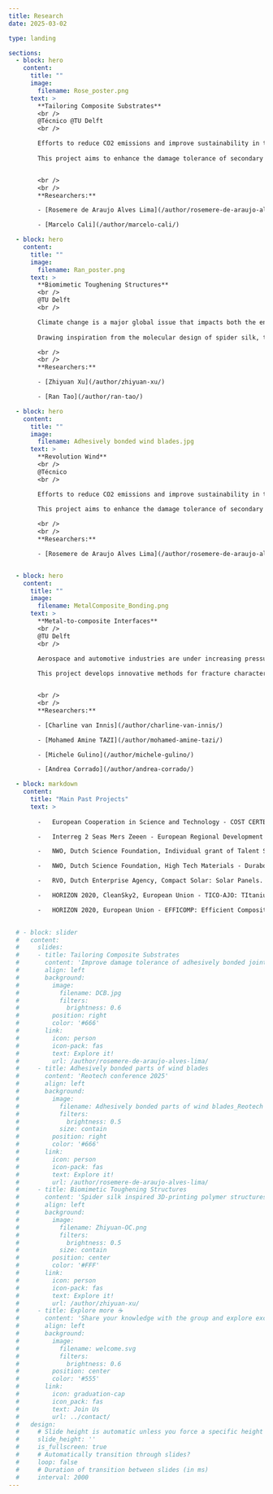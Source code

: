 ```yaml
---
title: Research
date: 2025-03-02

type: landing

sections:
  - block: hero
    content:
      title: ""
      image:
        filename: Rose_poster.png
      text: >
        **Tailoring Composite Substrates**
        <br />
        @Técnico @TU Delft
        <br />

        Efforts to reduce CO2 emissions and improve sustainability in the aeronautical sector have been increasing, leading to new solutions to **extend aircraft’s operational life and reuse of multi-material and composite components**. Furthermore, the industry is striving towards more efficient, sustainable, and lightweight aircraft. However, one of the **challenges that needs to be tackled is the assembly and repair of advanced material components** in primary structures.
        
        This project aims to enhance the damage tolerance of secondary adhesively bonded joints by architecting their CFRP layups and exploring the effects of adhesives with different fracture toughness.


        <br />
        <br />
        **Researchers:**

        - [Rosemere de Araujo Alves Lima](/author/rosemere-de-araujo-alves-lima/)

        - [Marcelo Cali](/author/marcelo-cali/)

  - block: hero
    content:
      title: ""
      image:
        filename: Ran_poster.png
      text: >
        **Biomimetic Toughening Structures**
        <br />
        @TU Delft
        <br />

        Climate change is a major global issue that impacts both the environment and human society, requiring an immediate effort to enhance sustainability in the mobility and energy sectors. Adhesive joints of lightweight composite structures offer great potential for more efficient and environmentally friendly designs, but ensuring their safety and reliability remains a major challenge.
        
        Drawing inspiration from the molecular design of spider silk, the project explores **3D-printed polymeric structures that incorporate sacrificial bonds and hidden lengths**. When embedded in polymer resins, these overlapping curl structures enhance the toughness of layered materials and create a supporting framework that enables alternative load paths, paving the way for safer and more sustainable lightweight structures.

        <br />
        <br />
        **Researchers:**

        - [Zhiyuan Xu](/author/zhiyuan-xu/)

        - [Ran Tao](/author/ran-tao/)

  - block: hero
    content:
      title: ""
      image:
        filename: Adhesively bonded wind blades.jpg
      text: >
        **Revolution Wind**
        <br />
        @Técnico
        <br />

        Efforts to reduce CO2 emissions and improve sustainability in the aeronautical sector have been increasing, leading to new solutions to **extend aircraft’s operational life and reuse of multi-material and composite components**. Furthermore, the industry is striving towards more efficient, sustainable, and lightweight aircraft. However, one of the **challenges that needs to be tackled is the assembly and repair of advanced material components** in primary structures.
        
        This project aims to enhance the damage tolerance of secondary adhesively bonded joints

        <br />
        <br />
        **Researchers:**

        - [Rosemere de Araujo Alves Lima](/author/rosemere-de-araujo-alves-lima/)


  - block: hero
    content:
      title: ""
      image:
        filename: MetalComposite_Bonding.png
      text: >
        **Metal-to-composite Interfaces**
        <br />
        @TU Delft
        <br />

        Aerospace and automotive industries are under increasing pressure to reduce product weight in response to strict environmental regulations and the demand for lower operational costs. Adhesively bonded lightweight composites offer a promising route toward more efficient and sustainable designs. However, their safe and reliable application remains a key challenge.
        
        This project develops innovative methods for fracture characterization of bi-material bonded joints, with a particular focus on **metal-to-polymer interfaces**. By uncovering the underlying interfacial mechanisms, the research supports the reliable integration of composites with conventional metal-based structures, enabling stronger, lighter, and more sustainable engineering solutions.


        <br />
        <br />
        **Researchers:**

        - [Charline van Innis](/author/charline-van-innis/)

        - [Mohamed Amine TAZI](/author/mohamed-amine-tazi/)

        - [Michele Gulino](/author/michele-gulino/)

        - [Andrea Corrado](/author/andrea-corrado/)

  - block: markdown
    content:
      title: "Main Past Projects"
      text: >
        
        -	European Cooperation in Science and Technology - COST CERTBOND – Reliable roadmap for certification of bonded primary structures. 2019-2023.  https://www.certbond.eu/

        -	Interreg 2 Seas Mers Zeeen - European Regional Development Fund - QUALIFY: Enabling Qualification of Hybrid Structures for Lightweight and Safe Maritime Transport. 2018-2022. www.tudelft.nl/ae/qualify

        -	NWO, Dutch Science Foundation, Individual grant of Talent Scheme VENI - Flybond: Novel design concept for composite bonded joints. 2016-2020

        -	NWO, Dutch Science Foundation, High Tech Materials - Durabond: Durable composite-to-metal bonded joints for heavily loaded structures at extreme environmental conditions. 2016-2020. 

        -	RVO, Dutch Enterprise Agency, Compact Solar: Solar Panels. 2018-2020.

        -	HORIZON 2020, CleanSky2, European Union - TICO-AJO: TItanium COmposite Adhesive JOints. 2016-2018

        -	HORIZON 2020, European Union - EFFICOMP: Efficient Composite parts manufacturing. 2016-2020.
 

  # - block: slider
  #   content:
  #     slides:
  #     - title: Tailoring Composite Substrates
  #       content: 'Improve damage tolerance of adhesively bonded joints'
  #       align: left
  #       background:
  #         image:
  #           filename: DCB.jpg
  #           filters:
  #             brightness: 0.6
  #         position: right
  #         color: '#666'
  #       link:
  #         icon: person
  #         icon-pack: fas
  #         text: Explore it!
  #         url: /author/rosemere-de-araujo-alves-lima/
  #     - title: Adhesively bonded parts of wind blades
  #       content: 'Reotech conference 2025'
  #       align: left
  #       background:
  #         image:
  #           filename: Adhesively bonded parts of wind blades_Reotech conference 2025.jpg
  #           filters:
  #             brightness: 0.5
  #           size: contain
  #         position: right
  #         color: '#666'
  #       link:
  #         icon: person
  #         icon-pack: fas
  #         text: Explore it!
  #         url: /author/rosemere-de-araujo-alves-lima/
  #     - title: Biomimetic Toughening Structures
  #       content: 'Spider silk inspired 3D-printing polymer structures'
  #       align: left
  #       background:
  #         image:
  #           filename: Zhiyuan-OC.png
  #           filters:
  #             brightness: 0.5
  #           size: contain
  #         position: center
  #         color: '#FFF'
  #       link:
  #         icon: person
  #         icon-pack: fas
  #         text: Explore it!
  #         url: /author/zhiyuan-xu/
  #     - title: Explore more ☕️
  #       content: 'Share your knowledge with the group and explore exciting new topics together!'
  #       align: left
  #       background:
  #         image:
  #           filename: welcome.svg
  #           filters:
  #             brightness: 0.6
  #         position: center
  #         color: '#555'
  #       link:
  #         icon: graduation-cap
  #         icon_pack: fas
  #         text: Join Us
  #         url: ../contact/
  #   design:
  #     # Slide height is automatic unless you force a specific height (e.g. '400px')
  #     slide_height: ''
  #     is_fullscreen: true
  #     # Automatically transition through slides?
  #     loop: false
  #     # Duration of transition between slides (in ms)
  #     interval: 2000
---
```

